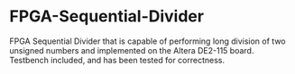 # FPGA-Sequential-Divider
FPGA Sequential Divider that is capable of performing long division of two unsigned numbers and implemented on the Altera DE2-115 board.
Testbench included, and has been tested for correctness.
